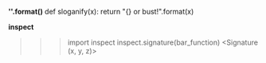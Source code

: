 **''.format()**
def sloganify(x):
    return "{} or bust!".format(x)

**inspect**
>>> import inspect
>>> inspect.signature(bar_function)
<Signature (x, y, z)>
